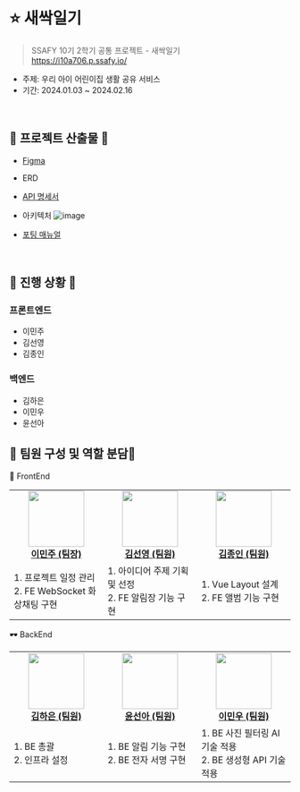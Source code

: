 # ⭐️ 새싹일기 

> SSAFY 10기 2학기 공통 프로젝트 - 새싹일기 <br/>
> https://i10a706.p.ssafy.io/

- 주제: 우리 아이 어린이집 생활 공유 서비스
- 기간: 2024.01.03 ~ 2024.02.16

<br/>

## 👐 프로젝트 산출물 👐
- [Figma](https://www.figma.com/file/ACANoSkPAK37VNyMIMjHNl/%EC%83%88%EC%8B%B9%EC%9D%BC%EA%B8%B0?type=design&node-id=0-1&mode=design&t=zhn7Jt6eixMXWhoA-0)   
- ERD

- [API 명세서](https://spiny-nylon-a25.notion.site/API-52047430168d4934ba76a379369aa596?pvs=4)

- 아키텍처
![image](/uploads/5c3dc1046b7778ac12341896a922fd2e/image.png)

- [포팅 매뉴얼](https://spiny-nylon-a25.notion.site/607d2233ca3d498caaad1617cc111ed3?pvs=4)   

<br/>

## 👐 진행 상황 👐
###  **프론트엔드**
- 이민주
- 김선영
- 김종인

### **백엔드**
- 김하은
- 이민우
- 윤선아

## 👐 팀원 구성 및 역할 분담👐

<table align="center">
    <tr> 👀 FrontEnd</tr>
    <tr align="center">
        <td style="width: 250px;">
            <a href="https://github.com/manju0329">
              <img src="https://avatars.githubusercontent.com/u/68678911?v=4" width="100">
              <br />
              <b>이민주 (팀장)</b>
            </a>
        </td>
        <td style="width: 250px">
            <a href="https://github.com/sunyoung315">
              <img src="https://avatars.githubusercontent.com/u/139304927?v=4" width="100">
                <br />
              <b>김선영 (팀원)</b>
            </a> 
        </td>
         <td style="width: 250px">
            <a href="https://github.com/Joni1995">
              <img src="https://avatars.githubusercontent.com/u/139304892?v=4" width="100">
                <br />
              <b>김종인 (팀원)</b>
            </a> 
        </td>
    </tr>
    <tr align="left">
        <td>
        1. 프로젝트 일정 관리<br>
        2. FE WebSocket 화상채팅 구현<br>
        </td>
        <td>
        1. 아이디어 주제 기획 및 선정<br>
        2. FE 알림장 기능 구현<br>
        </td>
        <td>
        1. Vue Layout 설계<br>
        2. FE 앨범 기능 구현<br>
        </td>
    </tr>
</table>
<table align="center">
    <tr> 🕶 BackEnd</tr>
    <tr align="center">
        <td style="width: 250px;">
            <a href="https://github.com/haeun-i">
              <img src="https://avatars.githubusercontent.com/u/76279010?v=4" width="100">
              <br />
              <b>김하은 (팀원)</b>
            </a>
        </td>
        <td style="width: 250px;">
            <a href="https://github.com/0o0mlb">
              <img src="https://avatars.githubusercontent.com/u/81353217?v=4" width="100">
                <br />
              <b>윤선아 (팀원)</b>
            </a> 
        </td>
         <td style="width: 250px;">
            <a href="https://github.com/Leeminw">
              <img src="https://avatars.githubusercontent.com/u/92208022?v=4" width="100">
                <br />
              <b>이민우 (팀원)</b>
            </a> 
        </td>
    </tr>
     <tr align="left">
        <td>
        1. BE 총괄<br>
        2. 인프라 설정<br>
        </td>
        <td>
        1. BE 알림 기능 구현<br>
        2. BE 전자 서명 구현<br>
        </td>
        <td>
        1. BE 사진 필터링 AI 기술 적용<br>
        2. BE 생성형 API 기술 적용<br>
        </td>
    </tr>
</table>

<br/>
